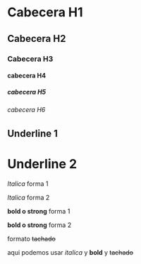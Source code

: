 # Cabecera H1
## Cabecera H2
### Cabecera H3
#### cabecera H4
##### cabecera H5
###### cabecera H6

Underline 1
--------
Underline 2
========

*Italica* forma 1

_Italica_ forma 2

**bold o strong** forma 1

__bold o strong__ forma 2

formato ~~tachado~~ 

aqui podemos usar *italica* y **bold** y ~~tachado~~



